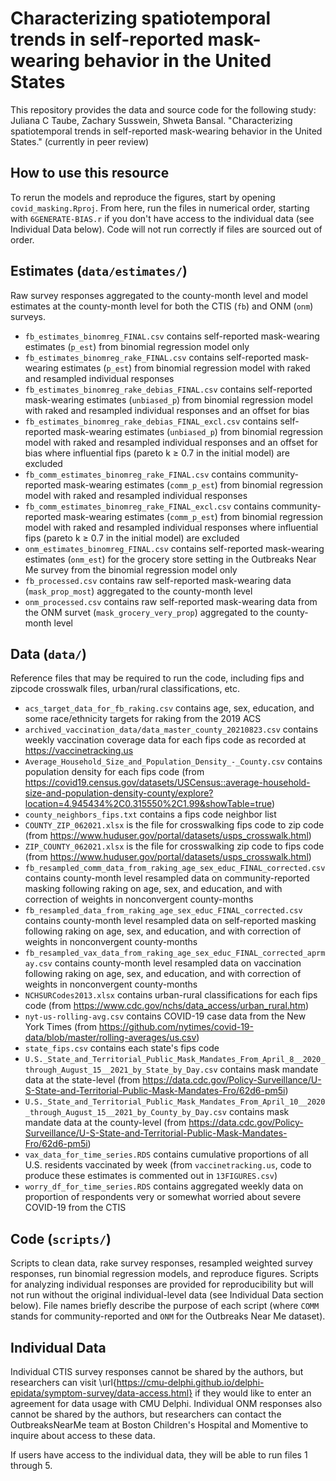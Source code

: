 # Characterizing spatiotemporal trends in self-reported mask-wearing behavior in the United States

This repository provides the data and source code for the following study: Juliana C Taube, Zachary Susswein, Shweta Bansal. "Characterizing spatiotemporal trends in self-reported mask-wearing behavior in the United States." (currently in peer review)

## How to use this resource
To rerun the models and reproduce the figures, start by opening `covid_masking.Rproj`. From here, run the files in numerical order, starting with `6GENERATE-BIAS.r` if you don't have access to the individual data (see Individual Data below). Code will not run correctly if files are sourced out of order.

## Estimates (`data/estimates/`)
Raw survey responses aggregated to the county-month level and model estimates at the county-month level for both the CTIS (`fb`) and ONM (`onm`) surveys.
* `fb_estimates_binomreg_FINAL.csv` contains self-reported mask-wearing estimates (`p_est`) from binomial regression model only
* `fb_estimates_binomreg_rake_FINAL.csv` contains self-reported mask-wearing estimates (`p_est`) from binomial regression model with raked and resampled individual responses 
* `fb_estimates_binomreg_rake_debias_FINAL.csv` contains self-reported mask-wearing estimates (`unbiased_p`) from binomial regression model with raked and resampled individual responses and an offset for bias
* `fb_estimates_binomreg_rake_debias_FINAL_excl.csv` contains self-reported mask-wearing estimates (`unbiased_p`) from binomial regression model with raked and resampled individual responses and an offset for bias where influential fips (pareto k $\ge$ 0.7 in the initial model) are excluded
* `fb_comm_estimates_binomreg_rake_FINAL.csv` contains community-reported mask-wearing estimates (`comm_p_est`) from binomial regression model with raked and resampled individual responses
* `fb_comm_estimates_binomreg_rake_FINAL_excl.csv` contains community-reported mask-wearing estimates (`comm_p_est`) from binomial regression model with raked and resampled individual responses where influential fips (pareto k $\ge$ 0.7 in the initial model) are excluded
* `onm_estimates_binomreg_FINAL.csv` contains self-reported mask-wearing estimates (`onm_est`) for the grocery store setting in the Outbreaks Near Me survey from the binomial regression model only
* `fb_processed.csv` contains raw self-reported mask-wearing data (`mask_prop_most`) aggregated to the county-month level
* `onm_processed.csv` contains raw self-reported mask-wearing data from the ONM survet (`mask_grocery_very_prop`) aggregated to the county-month level

## Data (`data/`)
Reference files that may be required to run the code, including fips and zipcode crosswalk files, urban/rural classifications, etc.
* `acs_target_data_for_fb_raking.csv` contains age, sex, education, and some race/ethnicity targets for raking from the 2019 ACS
* `archived_vaccination_data/data_master_county_20210823.csv` contains weekly vaccination coverage data for each fips code as recorded at https://vaccinetracking.us
* `Average_Household_Size_and_Population_Density_-_County.csv` contains population density for each fips code (from https://covid19.census.gov/datasets/USCensus::average-household-size-and-population-density-county/explore?location=4.945434%2C0.315550%2C1.99&showTable=true)
* `county_neighbors_fips.txt` contains a fips code neighbor list
* `COUNTY_ZIP_062021.xlsx` is the file for crosswalking fips code to zip code (from https://www.huduser.gov/portal/datasets/usps_crosswalk.html)
* `ZIP_COUNTY_062021.xlsx` is the file for crosswalking zip code to fips code (from https://www.huduser.gov/portal/datasets/usps_crosswalk.html)
* `fb_resampled_comm_data_from_raking_age_sex_educ_FINAL_corrected.csv` contains county-month level resampled data on community-reported masking following raking on age, sex, and education, and with correction of weights in nonconvergent county-months
* `fb_resampled_data_from_raking_age_sex_educ_FINAL_corrected.csv` contains county-month level resampled data on self-reported masking following raking on age, sex, and education, and with correction of weights in nonconvergent county-months
* `fb_resampled_vax_data_from_raking_age_sex_educ_FINAL_corrected_aprmay.csv` contains county-month level resampled data on vaccination following raking on age, sex, and education, and with correction of weights in nonconvergent county-months
* `NCHSURCodes2013.xlsx` contains urban-rural classifications for each fips code (from https://www.cdc.gov/nchs/data_access/urban_rural.htm)
* `nyt-us-rolling-avg.csv` contains COVID-19 case data from the New York Times (from https://github.com/nytimes/covid-19-data/blob/master/rolling-averages/us.csv)
* `state_fips.csv` contains each state's fips code
* `U.S._State_and_Territorial_Public_Mask_Mandates_From_April_8__2020_through_August_15__2021_by_State_by_Day.csv` contains mask mandate data at the state-level (from https://data.cdc.gov/Policy-Surveillance/U-S-State-and-Territorial-Public-Mask-Mandates-Fro/62d6-pm5i) 
* `U.S._State_and_Territorial_Public_Mask_Mandates_From_April_10__2020_through_August_15__2021_by_County_by_Day.csv` contains mask mandate data at the county-level (from https://data.cdc.gov/Policy-Surveillance/U-S-State-and-Territorial-Public-Mask-Mandates-Fro/62d6-pm5i)
* `vax_data_for_time_series.RDS` contains cumulative proportions of all U.S. residents vaccinated by week (from `vaccinetracking.us`, code to produce these estimates is commented out in `13FIGURES.csv`)
* `worry_df_for_time_series.RDS` contains aggregated weekly data on proportion of respondents very or somewhat worried about severe COVID-19 from the CTIS 

## Code (`scripts/`)
Scripts to clean data, rake survey responses, resampled weighted survey responses, run binomial regression models, and reproduce figures. Scripts for analyzing individual responses are provided for reproducibility but will not run without the original individual-level data (see Individual Data section below). File names briefly describe the purpose of each script (where `COMM` stands for community-reported and `ONM` for the Outbreaks Near Me dataset).

## Individual Data
Individual CTIS survey responses cannot be shared by the authors, but researchers can visit \url{https://cmu-delphi.github.io/delphi-epidata/symptom-survey/data-access.html} if they would like to enter an agreement for data usage with CMU Delphi. Individual ONM responses also cannot be shared by the authors, but researchers can contact the OutbreaksNearMe team at Boston Children's Hospital and Momentive to inquire about access to these data. 

If users have access to the individual data, they will be able to run files 1 through 5.
